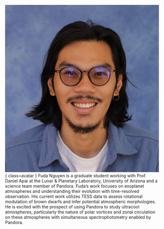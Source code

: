 ![Fuda Nguyen](Fuda.png){ class=avatar }
Fuda Nguyen is a graduate student working with Prof. Daniel Apai at the Lunar & Planetary Laboratory, University of Arizona and a science team member of Pandora. Fuda’s work focuses on exoplanet atmospheres and understanding their evolution with time-resolved observation. His current work utilizes TESS data to assess rotational modulation of brown dwarfs and infer potential atmospheric morphologies. He is excited with the prospect of using Pandora to study ultracool atmospheres, particularly the nature of polar vortices and zonal circulation on these atmospheres with simultaneous spectrophotometry enabled by Pandora.
